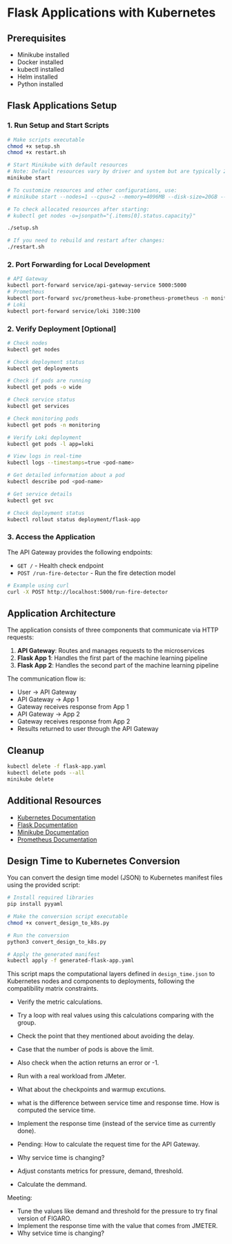 # Flask Applications with Kubernetes

## Prerequisites
- Minikube installed
- Docker installed
- kubectl installed
- Helm installed
- Python installed

## Flask Applications Setup

### 1. Run Setup and Start Scripts
```bash
# Make scripts executable
chmod +x setup.sh
chmod +x restart.sh

# Start Minikube with default resources 
# Note: Default resources vary by driver and system but are typically 2 CPUs and 4GB memory
minikube start

# To customize resources and other configurations, use:
# minikube start --nodes=1 --cpus=2 --memory=4096MB --disk-size=20GB --driver=docker

# To check allocated resources after starting:
# kubectl get nodes -o=jsonpath="{.items[0].status.capacity}"

./setup.sh

# If you need to rebuild and restart after changes:
./restart.sh
```

### 2. Port Forwarding for Local Development
```bash
# API Gateway
kubectl port-forward service/api-gateway-service 5000:5000
# Prometheus
kubectl port-forward svc/prometheus-kube-prometheus-prometheus -n monitoring 9090
# Loki
kubectl port-forward service/loki 3100:3100
```

### 2. Verify Deployment [Optional]
```bash
# Check nodes
kubectl get nodes

# Check deployment status
kubectl get deployments

# Check if pods are running
kubectl get pods -o wide

# Check service status
kubectl get services

# Check monitoring pods
kubectl get pods -n monitoring

# Verify Loki deployment
kubectl get pods -l app=loki

# View logs in real-time
kubectl logs --timestamps=true <pod-name>

# Get detailed information about a pod
kubectl describe pod <pod-name>

# Get service details
kubectl get svc

# Check deployment status
kubectl rollout status deployment/flask-app

```

### 3. Access the Application
The API Gateway provides the following endpoints:

- `GET /` - Health check endpoint
- `POST /run-fire-detector` - Run the fire detection model

```bash
# Example using curl
curl -X POST http://localhost:5000/run-fire-detector
```

## Application Architecture

The application consists of three components that communicate via HTTP requests:

1. **API Gateway**: Routes and manages requests to the microservices
2. **Flask App 1**: Handles the first part of the machine learning pipeline
3. **Flask App 2**: Handles the second part of the machine learning pipeline

The communication flow is:
- User → API Gateway
- API Gateway → App 1
- Gateway receives response from App 1
- API Gateway → App 2
- Gateway receives response from App 2
- Results returned to user through the API Gateway

## Cleanup
```bash
kubectl delete -f flask-app.yaml
kubectl delete pods --all
minikube delete
```

## Additional Resources
- [Kubernetes Documentation](https://kubernetes.io/docs/)
- [Flask Documentation](https://flask.palletsprojects.com/)
- [Minikube Documentation](https://minikube.sigs.k8s.io/docs/)
- [Prometheus Documentation](https://prometheus.io/docs/)

## Design Time to Kubernetes Conversion

You can convert the design time model (JSON) to Kubernetes manifest files using the provided script:

```bash
# Install required libraries
pip install pyyaml

# Make the conversion script executable
chmod +x convert_design_to_k8s.py

# Run the conversion
python3 convert_design_to_k8s.py

# Apply the generated manifest
kubectl apply -f generated-flask-app.yaml
```

This script maps the computational layers defined in `design_time.json` to Kubernetes nodes and components to deployments, following the compatibility matrix constraints.


- Verify the metric calculations.
- Try a loop with real values using this calculations comparing with the group.
- Check the point that they mentioned about avoiding the delay.
- Case that the number of pods is above the limit.
- Also check when the action returns an error or -1.
- Run with a real workload from JMeter.
- What about the checkpoints and warmup excutions.
- what is the difference between service time and response time. How is computed the service time.


- Implement the response time (instead of the service time as currently done).
- Pending: How to calculate the request time for the API Gateway.
- Why service time is changing?
- Adjust constants metrics for pressure, demand, threshold.
- Calculate the demmand.

Meeting:
- Tune the values like demand and threshold for the pressure to try final version of FIGARO.
- Implement the response time with the value that comes from JMETER.
- Why setvice time is changing?